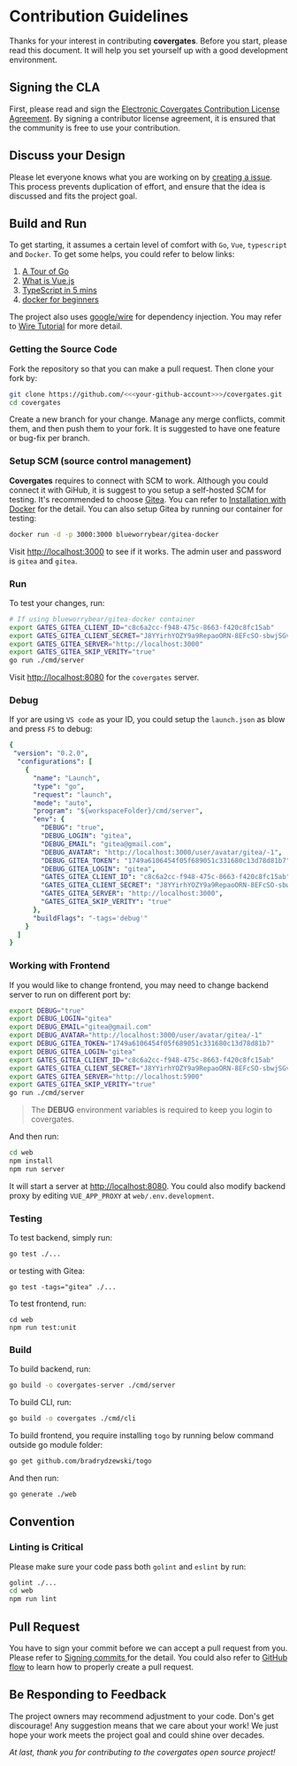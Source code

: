 # Contribution Guidelines

Thanks for your interest in contributing **covergates**.
Before you start, please read this document.
It will help you set yourself up with a good development environment.

## Signing the CLA

First, please read and sign the
[Electronic Covergates Contribution License Agreement](https://cla-assistant.io/covergates/covergatesx).
By signing a contributor license agreement, it is ensured that the community is free to use your contribution.

## Discuss your Design

Please let everyone knows what you are working on by [creating a issue](https://github.com/covergates/covergates/issues).
This process prevents duplication of effort, and ensure that the idea is discussed and fits the project goal.

## Build and Run

To get starting, it assumes a certain level of comfort with `Go`,
`Vue`, `typescript` and `Docker`. To get some helps, you could refer to below links:

1. [A Tour of Go](https://tour.golang.org/welcome/1)
2. [What is Vue.js](https://vuejs.org/v2/guide/)
3. [TypeScript in 5 mins](https://www.typescriptlang.org/docs/handbook/typescript-in-5-minutes.html)
4. [docker for beginners](https://docker-curriculum.com/)

The project also uses [google/wire](https://github.com/google/wire) for dependency injection.
You may refer to [Wire Tutorial](https://github.com/google/wire/blob/master/_tutorial/README.md) for more detail.

### Getting the Source Code

Fork the repository so that you can make a pull request. Then clone your fork by:

```sh
git clone https://github.com/<<<your-github-account>>>/covergates.git
cd covergates
```

Create a new branch for your change.
Manage any merge conflicts, commit them, and then push them to your fork.
It is suggested to have one feature or bug-fix per branch.

### Setup SCM (source control management)

**Covergates** requires to connect with SCM to work.
Although you could connect it with GiHub,
it is suggest to you setup a self-hosted SCM for testing.
It's recommended to choose [Gitea](https://gitea.io/en-us/). You can refer to
[Installation with Docker](https://docs.gitea.io/en-us/install-with-docker/) for the detail.
You can also setup Gitea by running our container for testing:

```sh
docker run -d -p 3000:3000 blueworrybear/gitea-docker
```

Visit [http://localhost:3000](http://localhost:3000) to see if it works.  The admin user and password is `gitea` and `gitea`.

### Run

To test your changes, run:

```sh
# If using blueworrybear/gitea-docker container
export GATES_GITEA_CLIENT_ID="c8c6a2cc-f948-475c-8663-f420c8fc15ab"
export GATES_GITEA_CLIENT_SECRET="J8YYirhYOZY9a9RepaoORN-8EFcSO-sbwjSGvGo4NwE="
export GATES_GITEA_SERVER="http://localhost:3000"
export GATES_GITEA_SKIP_VERITY="true"
go run ./cmd/server
```

Visit [http://localhost:8080](http://localhost:8080) for the `covergates` server.

### Debug

If yor are using `VS code` as your ID, you could setup the `launch.json` as blow and press `F5` to debug:

```yml
{
 "version": "0.2.0",
  "configurations": [
    {
      "name": "Launch",
      "type": "go",
      "request": "launch",
      "mode": "auto",
      "program": "${workspaceFolder}/cmd/server",
      "env": {
        "DEBUG": "true",
        "DEBUG_LOGIN": "gitea",
        "DEBUG_EMAIL": "gitea@gmail.com",
        "DEBUG_AVATAR": "http://localhost:3000/user/avatar/gitea/-1",
        "DEBUG_GITEA_TOKEN": "1749a6106454f05f689051c331680c13d78d81b7",
        "DEBUG_GITEA_LOGIN": "gitea",
        "GATES_GITEA_CLIENT_ID": "c8c6a2cc-f948-475c-8663-f420c8fc15ab",
        "GATES_GITEA_CLIENT_SECRET": "J8YYirhYOZY9a9RepaoORN-8EFcSO-sbwjSGvGo4NwE=",
        "GATES_GITEA_SERVER": "http://localhost:3000",
        "GATES_GITEA_SKIP_VERITY": "true"
      },
      "buildFlags": "-tags='debug'"
    }
  ]
}
```

### Working with Frontend

If you would like to change frontend, you may need to change backend server to run on different port by:

```sh
export DEBUG="true"
export DEBUG_LOGIN="gitea"
export DEBUG_EMAIL="gitea@gmail.com"
export DEBUG_AVATAR="http://localhost:3000/user/avatar/gitea/-1"
export DEBUG_GITEA_TOKEN="1749a6106454f05f689051c331680c13d78d81b7"
export DEBUG_GITEA_LOGIN="gitea"
export GATES_GITEA_CLIENT_ID="c8c6a2cc-f948-475c-8663-f420c8fc15ab"
export GATES_GITEA_CLIENT_SECRET="J8YYirhYOZY9a9RepaoORN-8EFcSO-sbwjSGvGo4NwE="
export GATES_GITEA_SERVER="http://localhost:5900"
export GATES_GITEA_SKIP_VERITY="true"
go run ./cmd/server
```

> The **DEBUG** environment variables is required to keep you login to covergates.


And then run:

```sh
cd web
npm install
npm run server
```

It will start a server at [http://localhost:8080](http://localhost:8080).
You could also modify backend proxy by editing `VUE_APP_PROXY` at `web/.env.development`.

### Testing

To test backend, simply run:

```sh
go test ./...
```

or testing with Gitea:

```
go test -tags="gitea" ./...
```

To test frontend, run:

```
cd web
npm run test:unit
```

### Build

To build backend, run:

```sh
go build -o covergates-server ./cmd/server
```

To build CLI, run:

```sh
go build -o covergates ./cmd/cli
```

To build frontend, you require installing `togo` by running below command outside go module folder:

```sh
go get github.com/bradrydzewski/togo
```

And then run:

```sh
go generate ./web
```

## Convention

### Linting is Critical

Please make sure your code pass both `golint` and `eslint` by run:

```sh
golint ./...
cd web
npm run lint
```

## Pull Request

You have to sign your commit before we can accept a pull request from you.
Please refer to [Signing commits
](https://docs.github.com/en/github/authenticating-to-github/signing-commits) for the detail.
You could also refer to [GitHub flow](https://guides.github.com/introduction/flow/) to learn
how to properly create a pull request.

## Be Responding to Feedback

The project owners may recommend adjustment to your code. Don's get discourage!
Any suggestion means that we care about your work! We just hope your work meets
the project goal and could shine over decades.

*At last, thank you for contributing to the covergates open source project!*
